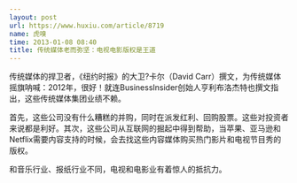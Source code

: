 ```yaml
---
layout: post
url: https://www.huxiu.com/article/8719
name: 虎嗅
time: 2013-01-08 08:40
title: 传统媒体老而弥坚：电视电影版权是王道
---
```

传统媒体的捍卫者，《纽约时报》的大卫?卡尔（David Carr）撰文，为传统媒体摇旗呐喊：2012年，很好！就连BusinessInsider创始人亨利布洛杰特也撰文指出，这些传统媒体集团业绩不赖。

首先，这些公司没有什么糟糕的并购，同时在派发红利、回购股票。这些对投资者来说都是利好。其次，这些公司从互联网的掘起中得到帮助，当苹果、亚马逊和Netflix需要内容支持的时候，会去找这些内容媒体购买热门影片和电视节目秀的版权。

和音乐行业、报纸行业不同，电视和电影业有着惊人的抵抗力。

